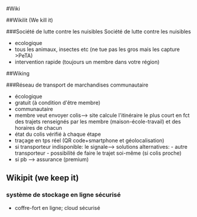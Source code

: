 #Wiki

##Wikilit (We kill it)

###Société de lutte contre les nuisibles  Société de lutte contre les nuisibles

*  ecologique
*  tous les animaux, insectes etc (ne tue pas les gros mais les capture >PeTA)
*  intervention rapide (toujours un membre dans votre région)

##Wiking

###Réseau de transport de marchandises communautaire
* écologique
* gratuit (à condition d'être membre)
* communautaire
* membre veut envoyer colis--> site calcule l'itinéraire le plus court en fct des trajets renseignés par les membre (maison-école-travail) et des horaires de chacun
* état du colis vérifié à chaque étape
* traçage en tps réel (QR code+smartphone et géolocalisation)
* si transporteur indisponible: le signale--> solutions alternatives: - autre transporteur - possibilité de faire le trajet soi-même (si colis proche)
* si pb --> assurance (premium)

## Wikipit (we keep it)
### système de stockage en ligne sécurisé
* coffre-fort en ligne; cloud sécurisé
